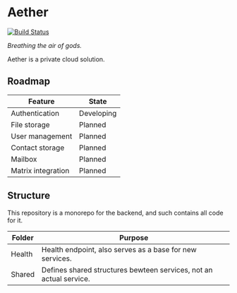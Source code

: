 # Aether

[![Build Status](https://travis-ci.org/aetherapp/aether.svg?branch=master)](https://travis-ci.org/aetherapp/aether)

_Breathing the air of gods._

Aether is a private cloud solution.

## Roadmap

| Feature            | State      |
| ------------------ | ---------- |
| Authentication     | Developing |
| File storage       | Planned    |
| User management    | Planned    |
| Contact storage    | Planned    |
| Mailbox            | Planned    |
| Matrix integration | Planned    |

## Structure

This repository is a monorepo for the backend, and such contains all code for it.

| Folder | Purpose                                                            |
| ------ | ------------------------------------------------------------------ |
| Health | Health endpoint, also serves as a base for new services.           |
| Shared | Defines shared structures bewteen services, not an actual service. |
